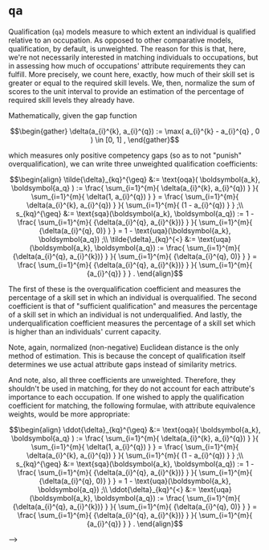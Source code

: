 # `qa`
Qualification (`qa`) models measure to which extent an individual is qualified relative to an occupation. As opposed to other comparative models, qualification, by default, is unweighted. The reason for this is that, here, we're not necessarily interested in matching individuals to occupations, but in assessing how much of occupations' attribute requirements they can fulfill. More precisely, we count here, exactly, how much of their skill set is greater or equal to the required skill levels. We, then, normalize the sum of scores to the unit interval to provide an estimation of the percentage of required skill levels they already have.

Mathematically, given the gap function
```math
\begin{gather}
    \delta(a_{i}^{k}, a_{i}^{q}) :=
    \max(
    a_{i}^{k} - a_{i}^{q}
    , 0
    )
    \in [0, 1]
    ,
\end{gather}
```

which measures only positive competency gaps (so as to not "punish" overqualification), we can write three unweighted qualification coefficients:

```math
\begin{align}
\tilde{\delta}_{kq}^{\geq}
&:=
\text{oqa}(
    \boldsymbol{a_k},
    \boldsymbol{a_q}
)
:=
\frac{
    \sum_{i=1}^{m}{
        \delta(a_{i}^{k}, a_{i}^{q})
    }
}{
    \sum_{i=1}^{m}{
        \delta(1, a_{i}^{q})
    }
}
=
\frac{
    \sum_{i=1}^{m}{
        \delta(a_{i}^{k}, a_{i}^{q})
    }
}{
    \sum_{i=1}^{m}{
        (1 - a_{i}^{q})
    }
}
;\\
s_{kq}^{\geq}
&:=
\text{sqa}(\boldsymbol{a_k}, \boldsymbol{a_q}) :=
1 -
\frac{
\sum_{i=1}^{m}{
{\delta(a_{i}^{q}, a_{i}^{k})}
}
}{
\sum_{i=1}^{m}{
{\delta(a_{i}^{q}, 0)}
}
} =
1 - \text{uqa}(\boldsymbol{a_k}, \boldsymbol{a_q})
;\\
\tilde{\delta}_{kq}^{<}
&:=
\text{uqa}(\boldsymbol{a_k}, \boldsymbol{a_q}) :=
\frac{
\sum_{i=1}^{m}{
{\delta(a_{i}^{q}, a_{i}^{k})}
}
}{
\sum_{i=1}^{m}{
{\delta(a_{i}^{q}, 0)}
}
} =
\frac{
\sum_{i=1}^{m}{
{\delta(a_{i}^{q}, a_{i}^{k})}
}
}{
\sum_{i=1}^{m}{
{a_{i}^{q}}
}
}
.
\end{align}
```

The first of these is the overqualification coefficient and measures the percentage of a skill set in which an individual is overqualified. The second coefficient is that of "sufficient qualification" and measures the percentage of a skill set in which an individual is not underqualified. And lastly, the underqualification coefficient measures the percentage of a skill set which is higher than an individuals' current capacity.

Note, again, normalized (non-negative) Euclidean distance is the only method of estimation. This is because the concept of qualification itself determines we use actual attribute gaps instead of similarity metrics.

And note, also, all three coefficients are unweighted. Therefore, they shouldn't be used in matching, for they do not account for each attribute's importance to each occupation. If one wished to apply the qualification coefficient for matching, the following formulae, with attribute equivalence weights, would be more appropriate:

```math
\begin{align}
\ddot{\delta}_{kq}^{\geq}
&:=
\text{oqa}(
    \boldsymbol{a_k},
    \boldsymbol{a_q}
)
:=
\frac{
    \sum_{i=1}^{m}{
        \delta(a_{i}^{k}, a_{i}^{q})
    }
}{
    \sum_{i=1}^{m}{
        \delta(1, a_{i}^{q})
    }
}
=
\frac{
    \sum_{i=1}^{m}{
        \delta(a_{i}^{k}, a_{i}^{q})
    }
}{
    \sum_{i=1}^{m}{
        (1 - a_{i}^{q})
    }
}
;\\
s_{kq}^{\geq}
&:=
\text{sqa}(\boldsymbol{a_k}, \boldsymbol{a_q}) :=
1 -
\frac{
\sum_{i=1}^{m}{
{\delta(a_{i}^{q}, a_{i}^{k})}
}
}{
\sum_{i=1}^{m}{
{\delta(a_{i}^{q}, 0)}
}
} =
1 - \text{uqa}(\boldsymbol{a_k}, \boldsymbol{a_q})
;\\
\ddot{\delta}_{kq}^{<}
&:=
\text{uqa}(\boldsymbol{a_k}, \boldsymbol{a_q}) :=
\frac{
\sum_{i=1}^{m}{
{\delta(a_{i}^{q}, a_{i}^{k})}
}
}{
\sum_{i=1}^{m}{
{\delta(a_{i}^{q}, 0)}
}
} =
\frac{
\sum_{i=1}^{m}{
{\delta(a_{i}^{q}, a_{i}^{k})}
}
}{
\sum_{i=1}^{m}{
{a_{i}^{q}}
}
}
.
\end{align}
```

<!-- ```math
\begin{align}
\ddot{\delta}_{kq}^{\geq}
&:=
\frac{
    \sum_{i=1}^{m}{
        \ddot{a}_{i}^{q}
        \delta(
            {a}_{i}^{k},
            {a}_{i}^{q}
        )
    }
}{
    \sum_{i=1}^{m}{
        \ddot{a}_{i}^{q}
        \delta(
            1,
            {a}_{i}^{q}
        )
    }
}
=
\frac{
    \sum_{i=1}^{m}{
        \ddot{a}_{i}^{q}
        \delta(
            {a}_{i}^{k},
            {a}_{i}^{q}
        )
    }
}{
    \sum_{i=1}^{m}{
        \ddot{a}_{i}^{q}
        (
            1 - 
            {a}_{i}^{q}
        )
    }
}
;\\
1 + 1 = 2
% \ddot{s}_{kq}^{\geq}
% &:=
% \frac{
%     \sum_{i=1}^{m}{
%         \ddot{a}_{i}^{q}
%         \delta(
%             {a}_{i}^{k},
%             {a}_{i}^{q}
%         )
%     }
% }{
%     \sum_{i=1}^{m}{
%         \ddot{a}_{i}^{q}
%         \delta(
%             1,
%             {a}_{i}^{q}
%         )
%     }
% }
% =
% \frac{
%     \sum_{i=1}^{m}{
%         \ddot{a}_{i}^{q}
%         \delta(
%             {a}_{i}^{k},
%             {a}_{i}^{q}
%         )
%     }
% }{
%     \sum_{i=1}^{m}{
%         \ddot{a}_{i}^{q}
%         (
%             1 - 
%             {a}_{i}^{q}
%         )
%     }
% }
% ;\\
\end{align}
```
<!-- ```math
\begin{align}
    \ddot{s}_{kq}^{\geq}
    &:=
    1 -
    \frac{
    \sum_{i=1}^{m}{
    \ddot{a}_{i}^{q}
    {\delta(a_{i}^{q}, a_{i}^{k})}
    }
    }{
    \sum_{i=1}^{m}{
    \ddot{a}_{i}^{q}
    {\delta(a_{i}^{q}, 0)}
    }
    } =
    1 - \text{uqa}(\boldsymbol{a_k}, \boldsymbol{a_q})
    ;\\
    \ddot{\delta}_{kq}^{<}
    &:=
    \text{uqa}(\boldsymbol{a_k}, \boldsymbol{a_q}) :=
    \frac{
    \sum_{i=1}^{m}{
    \ddot{a}_{i}^{q}
    {\delta(a_{i}^{q}, a_{i}^{k})}
    }
    }{
    \sum_{i=1}^{m}{
    \ddot{a}_{i}^{q}
    {\delta(a_{i}^{q}, 0)}
    }
    } =
    \frac{
    \sum_{i=1}^{m}{
    \ddot{a}_{i}^{q}
    {\delta(a_{i}^{q}, a_{i}^{k})}
    }
    }{
    \sum_{i=1}^{m}{
    \ddot{a}_{i}^{q}
    {a_{i}^{q}}
    }
    }
    .
\end{align}
``` --> -->